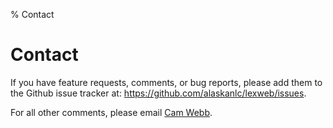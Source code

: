 % Contact

# Contact

If you have feature requests, comments, or bug reports, please add
them to the Github issue tracker at:
<https://github.com/alaskanlc/lexweb/issues>.

For all other comments, please email [Cam Webb](https://camwebb.info).



